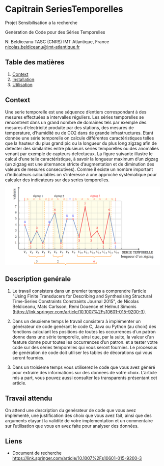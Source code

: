 # Capitrain SeriesTemporelles

Projet Sensibilisation a la recherche

Genération de Code pour des Séries Temporelles

N. Beldiceanu
TASC (CNRS) IMT Atlantique, France
nicolas.beldiceanu@imt-atlantique.fr

## Table des matières
1. [Context](docs/Context.md)
2. [Installation](docs/Installation.md)
3. [Utilisation](docs/Utilisation.md)

## Context

Une serie temporelle est une séquence d’entiers correspondant à des mesures effectuées
a intervalles réguliers. Les séries temporelles se rencontrent dans un grand nombre 
de domaines tels par exemple des mesures d’electricité produite par des stations, des
mesures de temperature, d’humidité ou de CO2 dans de grande infrastructures. Etant
donnée une série temporelle on calcule différentes caractéristiques telles que la hauteur 
du plus grand pic ou la longueur du plus long zigzag afin de detecter des similarités
entre plusieurs series temporelles ou des anomalies venant par exemple de capteurs
defectueux. La figure suivante illustre le calcul d’une telle caractéristique, à savoir la
longueur maximum d’un zigzag (un zigzag est une alternance stricte d’augmentation et
de diminution des valeurs de mesures consecutives). Comme il existe un nombre important
d’indicateurs calculables on s’interesse à une approche systématique pour calculer
des indicateurs sur des series temporelles.

![Série temporelle](docs/img/serie_temporelle.png)

## Description genérale

1. Le travail consistera dans un premier temps a comprendre l’article "Using Finite
Transducers for Describing and Synthesising Structural Time-Series Constraints
Constraints Journal 2015", de Nicolas Beldiceanu, Mats Carlsson, Remi Douence
et Helmut Simonis (<a href="http://google.com">https://link.springer.com/article/10.1007%2Fs10601-015-9200-3</a>).

2. Dans un deuxieme temps le travail consistera à implémenter un générateur de code 
genérant le code C, Java ou Python (au choix) des fonctions calculant les positions
de toutes les occurrences d’un patron donne dans une série temporelle, ainsi que,
par la suite, la valeur d’un feature donne pour toutes les occurrences d’un patron. et 
a tester votre code sur des séries temporelles qui vous seront fournies. Le processus 
de genération de code doit utiliser les tables de décorations qui vous seront fournies. 

3. Dans un troisieme temps vous utiliserez le code que vous avez généré pour extraire 
des informations sur des donnees de votre choix.
L’article mis a part, vous pouvez aussi consulter les transparents présentant cet article.

## Travail attendu

On attend une description du genérateur de code que vous avez implémenté, une justification
des choix que vous avez fait, ainsi que des arguments etayant la validité de votre
implementation et un commentaire sur l’utilisation que vous en avez faite pour analyser 
des données. 

## Liens

- Document de recherche
<a href="http://google.com">https://link.springer.com/article/10.1007%2Fs10601-015-9200-3</a>
